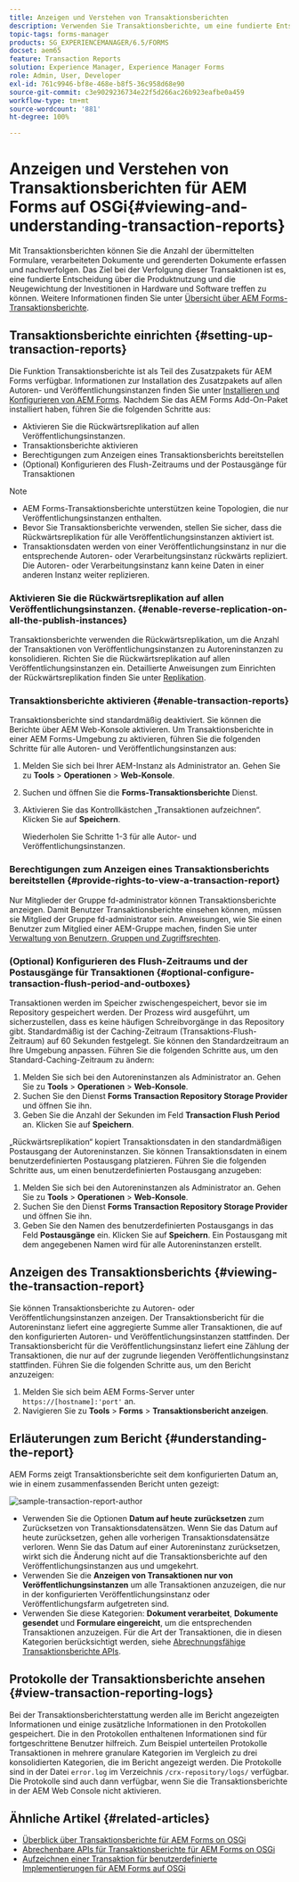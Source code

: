 ```yaml
---
title: Anzeigen und Verstehen von Transaktionsberichten
description: Verwenden Sie Transaktionsberichte, um eine fundierte Entscheidung über die Produktnutzung zu treffen und Investitionen in Hardware und Software neu auszurichten.
topic-tags: forms-manager
products: SG_EXPERIENCEMANAGER/6.5/FORMS
docset: aem65
feature: Transaction Reports
solution: Experience Manager, Experience Manager Forms
role: Admin, User, Developer
exl-id: 761c9946-bf8e-468e-b8f5-36c958d68e90
source-git-commit: c3e9029236734e22f5d266ac26b923eafbe0a459
workflow-type: tm+mt
source-wordcount: '881'
ht-degree: 100%

---
```


# Anzeigen und Verstehen von Transaktionsberichten für AEM Forms auf OSGi{#viewing-and-understanding-transaction-reports}

Mit Transaktionsberichten können Sie die Anzahl der übermittelten Formulare, verarbeiteten Dokumente und gerenderten Dokumente erfassen und nachverfolgen. Das Ziel bei der Verfolgung dieser Transaktionen ist es, eine fundierte Entscheidung über die Produktnutzung und die Neugewichtung der Investitionen in Hardware und Software treffen zu können. Weitere Informationen finden Sie unter [Übersicht über AEM Forms-Transaktionsberichte](../../forms/using/transaction-reports-overview.md).

## Transaktionsberichte einrichten  {#setting-up-transaction-reports}

Die Funktion Transaktionsberichte ist als Teil des Zusatzpakets für AEM Forms verfügbar. Informationen zur Installation des Zusatzpakets auf allen Autoren- und Veröffentlichungsinstanzen finden Sie unter [Installieren und Konfigurieren von AEM Forms](/help/forms/using/installing-configuring-aem-forms-osgi.md). Nachdem Sie das AEM Forms Add-On-Paket installiert haben, führen Sie die folgenden Schritte aus:

* Aktivieren Sie die Rückwärtsreplikation auf allen Veröffentlichungsinstanzen.
* Transaktionsberichte aktivieren
* Berechtigungen zum Anzeigen eines Transaktionsberichts bereitstellen
* (Optional) Konfigurieren des Flush-Zeitraums und der Postausgänge für Transaktionen [](/help/forms/using/installing-configuring-aem-forms-osgi.md)

>[!NOTE]
>
>* AEM Forms-Transaktionsberichte unterstützen keine Topologien, die nur Veröffentlichungsinstanzen enthalten.
>* Bevor Sie Transaktionsberichte verwenden, stellen Sie sicher, dass die Rückwärtsreplikation für alle Veröffentlichungsinstanzen aktiviert ist.
>* Transaktionsdaten werden von einer Veröffentlichungsinstanz in nur die entsprechende Autoren- oder Verarbeitungsinstanz rückwärts repliziert. Die Autoren- oder Verarbeitungsinstanz kann keine Daten in einer anderen Instanz weiter replizieren.
>

### Aktivieren Sie die Rückwärtsreplikation auf allen Veröffentlichungsinstanzen. {#enable-reverse-replication-on-all-the-publish-instances}

Transaktionsberichte verwenden die Rückwärtsreplikation, um die Anzahl der Transaktionen von Veröffentlichungsinstanzen zu Autoreninstanzen zu konsolidieren. Richten Sie die Rückwärtsreplikation auf allen Veröffentlichungsinstanzen ein. Detaillierte Anweisungen zum Einrichten der Rückwärtsreplikation finden Sie unter [Replikation](/help/sites-deploying/replication.md).

### Transaktionsberichte aktivieren {#enable-transaction-reports}

Transaktionsberichte sind standardmäßig deaktiviert. Sie können die Berichte über AEM Web-Konsole aktivieren. Um Transaktionsberichte in einer AEM Forms-Umgebung zu aktivieren, führen Sie die folgenden Schritte für alle Autoren- und Veröffentlichungsinstanzen aus:

1. Melden Sie sich bei Ihrer AEM-Instanz als Administrator an. Gehen Sie zu **Tools** > **Operationen** > **Web-Konsole**.
1. Suchen und öffnen Sie die **Forms-Transaktionsberichte** Dienst.
1. Aktivieren Sie das Kontrollkästchen „Transaktionen aufzeichnen“. Klicken Sie auf **Speichern**.

   Wiederholen Sie Schritte 1-3 für alle Autor- und Veröffentlichungsinstanzen.

### Berechtigungen zum Anzeigen eines Transaktionsberichts bereitstellen {#provide-rights-to-view-a-transaction-report}

Nur Mitglieder der Gruppe fd-administrator können Transaktionsberichte anzeigen. Damit Benutzer Transaktionsberichte einsehen können, müssen sie Mitglied der Gruppe fd-administrator sein. Anweisungen, wie Sie einen Benutzer zum Mitglied einer AEM-Gruppe machen, finden Sie unter [Verwaltung von Benutzern, Gruppen und Zugriffsrechten](/help/sites-administering/user-group-ac-admin.md).

### (Optional) Konfigurieren des Flush-Zeitraums und der Postausgänge für Transaktionen {#optional-configure-transaction-flush-period-and-outboxes}

Transaktionen werden im Speicher zwischengespeichert, bevor sie im Repository gespeichert werden. Der Prozess wird ausgeführt, um sicherzustellen, dass es keine häufigen Schreibvorgänge in das Repository gibt. Standardmäßig ist der Caching-Zeitraum (Transaktions-Flush-Zeitraum) auf 60 Sekunden festgelegt. Sie können den Standardzeitraum an Ihre Umgebung anpassen. Führen Sie die folgenden Schritte aus, um den Standard-Caching-Zeitraum zu ändern:

1. Melden Sie sich bei den Autoreninstanzen als Administrator an. Gehen Sie zu **Tools** > **Operationen** > **Web-Konsole**.
1. Suchen Sie den Dienst **Forms Transaction Repository Storage Provider** und öffnen Sie ihn.
1. Geben Sie die Anzahl der Sekunden im Feld **Transaction Flush Period** an. Klicken Sie auf **Speichern**.

„Rückwärtsreplikation“ kopiert Transaktionsdaten in den standardmäßigen Postausgang der Autoreninstanzen. Sie können Transaktionsdaten in einem benutzerdefinierten Postausgang platzieren. Führen Sie die folgenden Schritte aus, um einen benutzerdefinierten Postausgang anzugeben:

1. Melden Sie sich bei den Autoreninstanzen als Administrator an. Gehen Sie zu **Tools** > **Operationen** > **Web-Konsole**.
1. Suchen Sie den Dienst **Forms Transaction Repository Storage Provider** und öffnen Sie ihn.
1. Geben Sie den Namen des benutzerdefinierten Postausgangs in das Feld **Postausgänge** ein. Klicken Sie auf **Speichern**. Ein Postausgang mit dem angegebenen Namen wird für alle Autoreninstanzen erstellt.

## Anzeigen des Transaktionsberichts {#viewing-the-transaction-report}

Sie können Transaktionsberichte zu Autoren- oder Veröffentlichungsinstanzen anzeigen. Der Transaktionsbericht für die Autoreninstanz liefert eine aggregierte Summe aller Transaktionen, die auf den konfigurierten Autoren- und Veröffentlichungsinstanzen stattfinden. Der Transaktionsbericht für die Veröffentlichungsinstanz liefert eine Zählung der Transaktionen, die nur auf der zugrunde liegenden Veröffentlichungsinstanz stattfinden. Führen Sie die folgenden Schritte aus, um den Bericht anzuzeigen:

1. Melden Sie sich beim AEM Forms-Server unter `https://[hostname]:'port'` an.
1. Navigieren Sie zu **Tools** > **Forms** > **Transaktionsbericht anzeigen**.

## Erläuterungen zum Bericht {#understanding-the-report}

AEM Forms zeigt Transaktionsberichte seit dem konfigurierten Datum an, wie in einem zusammenfassenden Bericht unten gezeigt:

![sample-transaction-report-author](assets/sample-transaction-report-author.png)

* Verwenden Sie die Optionen **Datum auf heute zurücksetzen** zum Zurücksetzen von Transaktionsdatensätzen. Wenn Sie das Datum auf heute zurücksetzen, gehen alle vorherigen Transaktionsdatensätze verloren. Wenn Sie das Datum auf einer Autoreninstanz zurücksetzen, wirkt sich die Änderung nicht auf die Transaktionsberichte auf den Veröffentlichungsinstanzen aus und umgekehrt.
* Verwenden Sie die **Anzeigen von Transaktionen nur von Veröffentlichungsinstanzen** um alle Transaktionen anzuzeigen, die nur in der konfigurierten Veröffentlichungsinstanz oder Veröffentlichungsfarm aufgetreten sind.
* Verwenden Sie diese Kategorien: **Dokument verarbeitet**, **Dokumente gesendet** und **Formulare eingereicht**, um die entsprechenden Transaktionen anzuzeigen. Für die Art der Transaktionen, die in diesen Kategorien berücksichtigt werden, siehe [Abrechnungsfähige Transaktionsberichte APIs](../../forms/using/transaction-reports-billable-apis.md).

## Protokolle der Transaktionsberichte ansehen {#view-transaction-reporting-logs}

Bei der Transaktionsberichterstattung werden alle im Bericht angezeigten Informationen und einige zusätzliche Informationen in den Protokollen gespeichert. Die in den Protokollen enthaltenen Informationen sind für fortgeschrittene Benutzer hilfreich. Zum Beispiel unterteilen Protokolle Transaktionen in mehrere granulare Kategorien im Vergleich zu drei konsolidierten Kategorien, die im Bericht angezeigt werden. Die Protokolle sind in der Datei `error.log` im Verzeichnis `/crx-repository/logs/` verfügbar. Die Protokolle sind auch dann verfügbar, wenn Sie die Transaktionsberichte in der AEM Web Console nicht aktivieren.

## Ähnliche Artikel {#related-articles}

* [Überblick über Transaktionsberichte für AEM Forms on OSGi](../../forms/using/transaction-reports-overview.md)
* [Abrechenbare APIs für Transaktionsberichte für AEM Forms on OSGi](../../forms/using/transaction-reports-billable-apis.md)
* [Aufzeichnen einer Transaktion für benutzerdefinierte Implementierungen für AEM Forms auf OSGi](/help/forms/using/record-transaction-custom-implementation.md)
